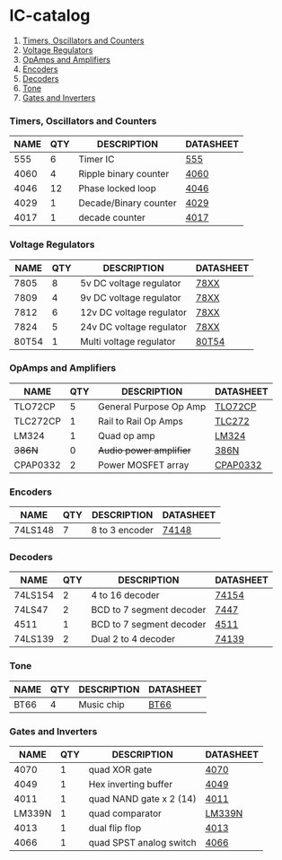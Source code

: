 # IC-catalog

1. [Timers, Oscillators and Counters](#Timers)
2. [Voltage Regulators](#VoltageRegulators)
3. [OpAmps and Amplifiers](#Amplifiers)
4. [Encoders](#Encoders)
5. [Decoders](#Decoders)
6. [Tone](#Tone)
7. [Gates and Inverters](#GatesInverters)

### <a name="Timers"></a>Timers, Oscillators and Counters
NAME     | QTY | DESCRIPTION              | DATASHEET                         
---------|-----|--------------------------|-----------------------------------
555      | 6   | Timer IC                 | [555](555/datasheet.pdf)          
4060     | 4   | Ripple binary counter    | [4060](4060/datasheet.pdf)        
4046     | 12  | Phase locked loop        | [4046](4046/datasheet.pdf)     
4029     | 1   | Decade/Binary counter    | [4029](4029/datasheet.pdf)
4017     | 1   | decade counter           | [4017](4017/datasheet.pdf)


### <a name="VoltageRegulators"></a>Voltage Regulators
NAME     | QTY | DESCRIPTION              | DATASHEET                         
---------|-----|--------------------------|-----------------------------------
7805     | 8   | 5v DC voltage regulator  | [78XX](78XX/datasheet.pdf)        
7809     | 4   | 9v DC voltage regulator  | [78XX](78XX/datasheet.pdf)        
7812     | 6   | 12v DC voltage regulator | [78XX](78XX/datasheet.pdf)        
7824     | 5   | 24v DC voltage regulator | [78XX](78XX/datasheet.pdf)        
80T54    | 1   | Multi voltage regulator  | [80T54](80T54/datasheet.pdf)      

### <a name="Amplifiers"></a>OpAmps and Amplifiers
NAME     | QTY | DESCRIPTION              | DATASHEET                         
---------|-----|--------------------------|-----------------------------------
TLO72CP  | 5   | General Purpose Op Amp   | [TLO72CP](TLO72CP/datasheet.pdf)  
TLC272CP | 1   | Rail to Rail Op Amps     | [TLC272](TLC272/datasheet.pdf)    
LM324    | 1   | Quad op amp              | [LM324](LM324/datasheet.pdf)
~~386N~~ | 0   | ~~Audio power amplifier~~| [386N](386N/datasheet.pdf)
CPAP0332 | 2   | Power MOSFET array       | [CPAP0332](CPAP0332/datasheet.pdf)

### <a name="Encoders"></a>Encoders
NAME     | QTY | DESCRIPTION              | DATASHEET                         
---------|-----|--------------------------|-----------------------------------
74LS148  | 7   | 8 to 3 encoder           | [74148](74148/datasheet.pdf)      

### <a name="Decoders"></a>Decoders
NAME     | QTY | DESCRIPTION              | DATASHEET                         
---------|-----|--------------------------|-----------------------------------
74LS154  | 2   | 4 to 16 decoder          | [74154](74154/datasheet.pdf)      
74LS47   | 2   | BCD to 7 segment decoder | [7447](7447/datasheet.pdf)        
4511 	 | 1   | BCD to 7 segment decoder | [4511](4511/datasheet.pdf)			
74LS139  | 2   | Dual 2 to 4 decoder      | [74139](74139/datasheet.pdf)      

### <a name="Tone"></a>Tone
NAME     | QTY | DESCRIPTION              | DATASHEET                         
---------|-----|--------------------------|-----------------------------------
BT66     | 4   | Music chip               | [BT66](BT66/datasheet.pdf)        

### <a name="GatesInverters"></a>Gates and Inverters
NAME     | QTY | DESCRIPTION              | DATASHEET                         
---------|-----|--------------------------|-----------------------------------
4070 	 | 1   | quad XOR gate			  | [4070](4070/datasheet.pdf)
4049 	 | 1   | Hex inverting buffer	  | [4049](4049/datasheet.pdf)		
4011 	 | 1   | quad NAND gate x 2 (14)  | [4011](4011/datasheet.pdf)			
LM339N 	 | 1   | quad comparator		  | [LM339N](LM339N/datasheet.pdf)	
4013 	 | 1   | dual flip flop			  | [4013](4013/datasheet.pdf)
4066 	 | 1   | quad SPST analog switch  | [4066](4066/datasheet.pdf)			

